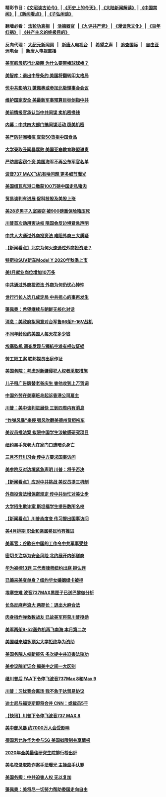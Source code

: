 #### 精彩节目：[《文昭谈古论今》](http://134.209.198.168/wenzhao) | [《历史上的今天》](http://134.209.198.168/today-in-history) | [《大陆新闻解读》](http://134.209.198.168/ntdtv-comedy) | [《中国禁闻》](http://134.209.198.168/ntdtv-news) | [《新闻看点》](http://134.209.198.168/news-insight) | [《子弘闲谈》](http://134.209.198.168/zihongxiantan/) 

 #### 翻墙必看： [法轮功真相](http://134.209.198.168:10000/videos/truth.html) &nbsp;&nbsp;|&nbsp;&nbsp; [活摘器官](http://134.209.198.168:10000/videos/res/Organs/) &nbsp;&nbsp;|[《九评共产党》](http://134.209.198.168:10000/videos/jiuping) | [《漫谈党文化》](http://134.209.198.168:10000/videos/mtdwh) | [《百年红祸》](http://134.209.198.168:10000/videos/bnhh) | [《共产主义的终极目的》](http://134.209.198.168:10000/videos/res/zjmd) 

 #### 反向代理： [大纪元新闻网](http://134.209.198.168:10080/) &nbsp;&nbsp;|&nbsp;&nbsp; [新唐人电视台](http://134.209.198.168:8000/) &nbsp;&nbsp;|&nbsp;&nbsp; [希望之声](http://134.209.198.168:8200/) &nbsp;&nbsp;|&nbsp;&nbsp; [追查国际](http://134.209.198.168:10010/) &nbsp;&nbsp;|&nbsp;&nbsp; [自由亚洲电台](http://134.209.198.168:9800/) &nbsp;&nbsp;|&nbsp;&nbsp; [新唐人电视直播](http://134.209.198.168/) 

#### [美军航母航行北极圈 为什么要带棒球球棒？](../pages/nsc412/n11119318.md?t=03170936) 

#### [美智库：退出中导条约 美国将翻转印太格局](../pages/nsc412/n11118821.md?t=03170936) 

#### [忧中共影响力 蓬佩奥或参加北极理事会会议](../pages/nsc412/n11118513.md?t=03170936) 

#### [维护国家安全 美最新军事预算目标剑指中共](../pages/nsc412/n11118290.md?t=03170936) 

#### [美前情报官承认当中共间谍 卖机密换钱](../pages/nsc412/n11118166.md?t=03170936) 

#### [内幕：中共四大部门搞间谍活动 窃美机密](../pages/nsc412/n11117320.md?t=03170936) 

#### [美严防非洲猪瘟  查获50货柜中国食品](../pages/nsc412/n11117644.md?t=03170936) 

#### [大学录取丑闻暴腐败 美国亚裔教育联盟谴责](../pages/nsc412/n11117620.md?t=03170936) 

#### [严防黑客窃个资 美国海军不再公布军官名单](../pages/nsc412/n11117713.md?t=03170936) 

#### [波音737 MAX飞机有啥问题 更多细节曝光](../pages/nsc412/n11117173.md?t=03170936) 

#### [美国纽瓦克港口缴获100万磅中国走私猪肉](../pages/nsc412/n11117006.md?t=03170936) 

#### [贸易谈判有进展 促科技股及美股上涨](../pages/nsc412/n11117082.md?t=03170936) 

#### [美28岁男子入室盗窃 被900磅重保险箱压死](../pages/nsc412/n11116931.md?t=03170936) 

#### [川普首次动用否决权 阻国会反边境紧急声明](../pages/nsc412/n11116923.md?t=03170936) 

#### [中共人大通过外商投资法 难阻外商三大质疑](../pages/nsc412/n11116492.md?t=03170936) 

#### [【新闻看点】北京为何火速通过外商投资法？](../pages/nsc412/n11116196.md?t=03170936) 

#### [特斯拉SUV新车Model Y  2020年秋季上市](../pages/nsc412/n11116655.md?t=03170936) 

#### [美1月就业岗位增加10万多](../pages/nsc412/n11116488.md?t=03170936) 

#### [中共通过外商投资法 外商为何仍忧心忡忡](../pages/nsc412/n11116297.md?t=03170936) 

#### [世行行长人选几成定局 中共担心的事再发生](../pages/nsc412/n11116039.md?t=03170936) 

#### [蓬佩奥：希望继续与朝鲜无核化对话](../pages/nsc412/n11116357.md?t=03170936) 

#### [消息：美政府拟同意对台军售66架F-16V战机](../pages/nsc412/n11116284.md?t=03170936) 

#### [不同年龄段的美国人每天花多少钱](../pages/nsc412/n11116246.md?t=03170936) 

#### [埃塞坠机 调查发现与狮航空难有相似证据](../pages/nsc412/n11116036.md?t=03170936) 

#### [劳工奴工案 联邦探员出庭作证](../pages/nsc412/n11114999.md?t=03170936) 

#### [美国务院：考虑对新疆侵犯人权者采取措施](../pages/nsc412/n11114644.md?t=03170936) 

#### [儿子租广告牌替老爸庆生 害他收到上万贺词](../pages/nsc412/n11114892.md?t=03170936) 

#### [中国外劳在美塞班岛起诉香港公司雇主](../pages/nsc412/n11114505.md?t=03170936) 

#### [川普：美中谈判进展快 三到四周内有消息](../pages/nsc412/n11113884.md?t=03170936) 

#### [“炸弹风暴”来侵 强风吹翻美德州货柜拖车](../pages/nsc412/n11114084.md?t=03170936) 

#### [美议员推法案 拟限中国学生涉敏感研究项目](../pages/nsc412/n11113614.md?t=03170936) 

#### [纽约黑手党老大在家门口遭暗杀身亡](../pages/nsc412/n11113964.md?t=03170936) 

#### [三月不开川习会 传中方要求国事访问](../pages/nsc412/n11113391.md?t=03170936) 

#### [美参院反对边境紧急声明 川普：将予否决](../pages/nsc412/n11113947.md?t=03170936) 

#### [【新闻看点】应对中共挑战 美议员提三机制](../pages/nsc412/n11113410.md?t=03170936) 

#### [外商投资法增保密规定 传中共匆忙对美让步](../pages/nsc412/n11113882.md?t=03170936) 

#### [大学招生欺诈案 斯坦福学生提告数所名校](../pages/nsc412/n11113756.md?t=03170936) 

#### [【新闻看点】川普态度变 传习提出国事访问](../pages/nsc412/n11113351.md?t=03170936) 

#### [美4月排期 职业和亲属移民均有推进](../pages/nsc412/n11113769.md?t=03170936) 

#### [美军官：谷歌在中国的工作令中共军事受益](../pages/nsc412/n11113729.md?t=03170936) 

#### [密切关注华为安全风险 北约展开内部磋商](../pages/nsc412/n11113653.md?t=03170936) 

#### [华为被控13罪 三代表律师纽约出庭 拒认罪](../pages/nsc412/n11113444.md?t=03170936) 

#### [已婚来美变单身？纽约华女婚姻绿卡被拒](../pages/nsc412/n11112063.md?t=03170936) 

#### [埃塞空难 波音737MAX黑匣子已送巴黎做分析](../pages/nsc412/n11112958.md?t=03170936) 

#### [长岛反麻声浪大 两郡长：退出大麻合法](../pages/nsc412/n11112066.md?t=03170936) 

#### [肉身挡炸弹救数战友 已故美军将获川普授勋](../pages/nsc412/n11112587.md?t=03170936) 

#### [美军两架B-52轰炸机再飞南海 本月第二次](../pages/nsc412/n11112258.md?t=03170936) 

#### [美国越来越多顶尖大学拒绝华为资助](../pages/nsc412/n11111729.md?t=03170936) 

#### [美国务院人权新报告 多次提中共迫害法轮功](../pages/nsc412/n11111708.md?t=03170936) 

#### [美参议院听证会 揭美中之间一大区别](../pages/nsc412/n11111663.md?t=03170936) 

#### [继川普后 FAA下令停飞波音737Max 8和Max 9](../pages/nsc412/n11111489.md?t=03170936) 

#### [川普：习忧我会离场 我不急于达贸易协议](../pages/nsc412/n11111521.md?t=03170936) 

#### [迪士尼与福克斯即将合并 CNN：或裁员5千](../pages/nsc412/n11111221.md?t=03170936) 

#### [【快讯】川普下令停飞波音737 MAX 8](../pages/nsc412/n11111226.md?t=03170936) 

#### [美中部风暴 约7000万人会受影响](../pages/nsc412/n11111164.md?t=03170936) 

#### [德国若允许华为参与5G 美国拟限制共享情报](../pages/nsc412/n11111029.md?t=03170936) 

#### [2020年全美最佳研究生院排行榜出炉](../pages/nsc412/n11110786.md?t=03170936) 

#### [美名校录取欺诈案手法曝光 主操盘手认罪](../pages/nsc412/n11110772.md?t=03170936) 

#### [美国务卿：中共迫害人权 无以复加](../pages/nsc412/n11110966.md?t=03170936) 

#### [蓬佩奥：美将尽一切努力帮助委国走向自由](../pages/nsc412/n11110670.md?t=03170936) 

